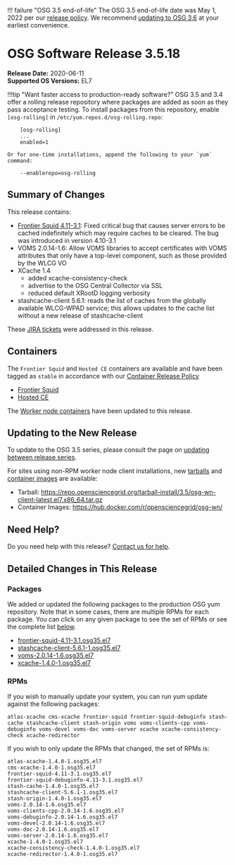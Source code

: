 !!! failure "OSG 3.5 end-of-life"
    The OSG 3.5 end-of-life date was May 1, 2022 per our
    [release policy](https://opensciencegrid.org/technology/policy/release-series/).
    We recommend
    [updating to OSG 3.6](../updating-to-osg-36.md)
    at your earliest convenience.

OSG Software Release 3.5.18
===========================

**Release Date:** 2020-06-11    
**Supported OS Versions:** EL7

!!!tip "Want faster access to production-ready software?"
    OSG 3.5 and 3.4 offer a rolling release repository where packages are added as soon as they pass acceptance testing.
    To install packages from this repository, enable `[osg-rolling]` in `/etc/yum.repos.d/osg-rolling.repo`:

        [osg-rolling]
        ...
        enabled=1

    Or for one-time installations, append the following to your `yum` command:

        --enablerepo=osg-rolling

Summary of Changes
------------------

This release contains:

-   [Frontier Squid 4.11-3.1](http://frontier.cern.ch/dist/frontier-squid-releasenotes.txt): Fixed critical bug that causes server errors to be cached indefinitely which may require caches to be cleared. The bug was introduced in version 4.10-3.1
-   VOMS 2.0.14-1.6: Allow VOMS libraries to accept certificates with VOMS attributes that only have a top-level component, such as those provided by the WLCG VO
-   XCache 1.4
    -   added xcache-consistency-check
    -   advertise to the OSG Central Collector via SSL
    -   reduced default XRootD logging verbosity
-   stashcache-client 5.6.1: reads the list of caches from the globally available WLCG-WPAD service; this allows updates to the cache list without a new release of stashcache-client

These
[JIRA tickets](https://jira.opensciencegrid.org/issues/?jql=project%20%3D%20SOFTWARE%20AND%20fixVersion%20%3D%203.5.18%20ORDER%20BY%20priority%20DESC%2C%20key%20DESC)
were addressed in this release.


Containers
----------

The `Frontier Squid` and `Hosted CE` containers are available and have been tagged as `stable` in accordance with our
[Container Release Policy](https://opensciencegrid.org/technology/policy/container-release/)

-   [Frontier Squid](https://hub.docker.com/r/opensciencegrid/frontier-squid/)
-   [Hosted CE](https://hub.docker.com/r/opensciencegrid/hosted-ce/)


The [Worker node containers](../../worker-node/using-wn-containers.md) have been updated to this release.


Updating to the New Release
---------------------------

To update to the OSG 3.5 series, please consult the page on
[updating between release series](../updating-to-osg-35.md).

For sites using non-RPM worker node client installations, new [tarballs](../../worker-node/install-wn-tarball.md) and
[container images](../../worker-node/using-wn-containers.md) are available:

- Tarball: <https://repo.opensciencegrid.org/tarball-install/3.5/osg-wn-client-latest.el7.x86_64.tar.gz>
- Container Images: <https://hub.docker.com/r/opensciencegrid/osg-wn/>

Need Help?
----------

Do you need help with this release? [Contact us for help](../../common/help.md).

Detailed Changes in This Release
--------------------------------

### Packages

We added or updated the following packages to the production OSG yum repository.
Note that in some cases, there are multiple RPMs for each package.
You can click on any given package to see the set of RPMs or see the complete list [below](#rpms).

-   [frontier-squid-4.11-3.1.osg35.el7](https://koji.chtc.wisc.edu/koji/search?match=glob&type=build&terms=frontier-squid-4.11-3.1.osg35.el7)
-   [stashcache-client-5.6.1-1.osg35.el7](https://koji.chtc.wisc.edu/koji/search?match=glob&type=build&terms=stashcache-client-5.6.1-1.osg35.el7)
-   [voms-2.0.14-1.6.osg35.el7](https://koji.chtc.wisc.edu/koji/search?match=glob&type=build&terms=voms-2.0.14-1.6.osg35.el7)
-   [xcache-1.4.0-1.osg35.el7](https://koji.chtc.wisc.edu/koji/search?match=glob&type=build&terms=xcache-1.4.0-1.osg35.el7)

### RPMs

If you wish to manually update your system, you can run yum update against the following packages:

    atlas-xcache cms-xcache frontier-squid frontier-squid-debuginfo stash-cache stashcache-client stash-origin voms voms-clients-cpp voms-debuginfo voms-devel voms-doc voms-server xcache xcache-consistency-check xcache-redirector

If you wish to only update the RPMs that changed, the set of RPMs is:

``` file
atlas-xcache-1.4.0-1.osg35.el7
cms-xcache-1.4.0-1.osg35.el7
frontier-squid-4.11-3.1.osg35.el7
frontier-squid-debuginfo-4.11-3.1.osg35.el7
stash-cache-1.4.0-1.osg35.el7
stashcache-client-5.6.1-1.osg35.el7
stash-origin-1.4.0-1.osg35.el7
voms-2.0.14-1.6.osg35.el7
voms-clients-cpp-2.0.14-1.6.osg35.el7
voms-debuginfo-2.0.14-1.6.osg35.el7
voms-devel-2.0.14-1.6.osg35.el7
voms-doc-2.0.14-1.6.osg35.el7
voms-server-2.0.14-1.6.osg35.el7
xcache-1.4.0-1.osg35.el7
xcache-consistency-check-1.4.0-1.osg35.el7
xcache-redirector-1.4.0-1.osg35.el7
```

